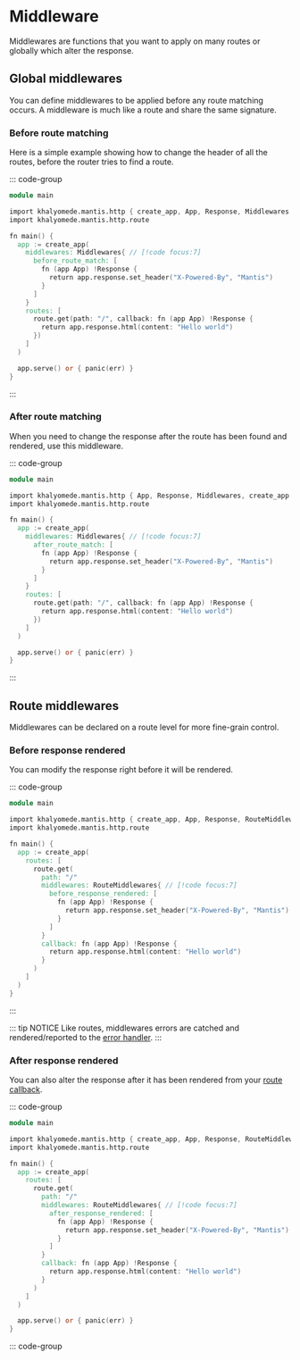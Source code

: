 # Middleware

Middlewares are functions that you want to apply on many routes or globally which alter the response.

## Global middlewares

You can define middlewares to be applied before any route matching occurs. A middleware is much like a route and share the same signature.

### Before route matching

Here is a simple example showing how to change the header of all the routes, before the router tries to find a route.

::: code-group

```v [main.v]
module main

import khalyomede.mantis.http { create_app, App, Response, Middlewares } // [!code focus]
import khalyomede.mantis.http.route

fn main() {
  app := create_app(
    middlewares: Middlewares{ // [!code focus:7]
      before_route_match: [
        fn (app App) !Response {
          return app.response.set_header("X-Powered-By", "Mantis")
        }
      ]
    }
    routes: [
      route.get(path: "/", callback: fn (app App) !Response {
        return app.response.html(content: "Hello world")
      })
    ]
  )

  app.serve() or { panic(err) }
}
```

:::

### After route matching

When you need to change the response after the route has been found and rendered, use this middleware.

::: code-group

```v [main.v]
module main

import khalyomede.mantis.http { App, Response, Middlewares, create_app } // [!code focus]
import khalyomede.mantis.http.route

fn main() {
  app := create_app(
    middlewares: Middlewares{ // [!code focus:7]
      after_route_match: [
        fn (app App) !Response {
          return app.response.set_header("X-Powered-By", "Mantis")
        }
      ]
    }
    routes: [
      route.get(path: "/", callback: fn (app App) !Response {
        return app.response.html(content: "Hello world")
      })
    ]
  )

  app.serve() or { panic(err) }
}
```

:::

## Route middlewares

Middlewares can be declared on a route level for more fine-grain control.

### Before response rendered

You can modify the response right before it will be rendered.

::: code-group

```v [main.v]
module main

import khalyomede.mantis.http { create_app, App, Response, RouteMiddlewares } // [!code focus]
import khalyomede.mantis.http.route

fn main() {
  app := create_app(
    routes: [
      route.get(
        path: "/"
        middlewares: RouteMiddlewares{ // [!code focus:7]
          before_response_rendered: [
            fn (app App) !Response {
              return app.response.set_header("X-Powered-By", "Mantis")
            }
          ]
        }
        callback: fn (app App) !Response {
          return app.response.html(content: "Hello world")
        }
      )
    ]
  )
}
```

:::

::: tip NOTICE
Like routes, middlewares errors are catched and rendered/reported to the [error handler](/0.1.0/http/error-handling).
:::

### After response rendered

You can also alter the response after it has been rendered from your [route callback](/0.1.0/http/routing).

::: code-group

```v [main.v]
module main

import khalyomede.mantis.http { create_app, App, Response, RouteMiddlewares } // [!code focus]
import khalyomede.mantis.http.route

fn main() {
  app := create_app(
    routes: [
      route.get(
        path: "/"
        middlewares: RouteMiddlewares{ // [!code focus:7]
          after_response_rendered: [
            fn (app App) !Response {
              return app.response.set_header("X-Powered-By", "Mantis")
            }
          ]
        }
        callback: fn (app App) !Response {
          return app.response.html(content: "Hello world")
        }
      )
    ]
  )

  app.serve() or { panic(err) }
}
```

::: code-group
